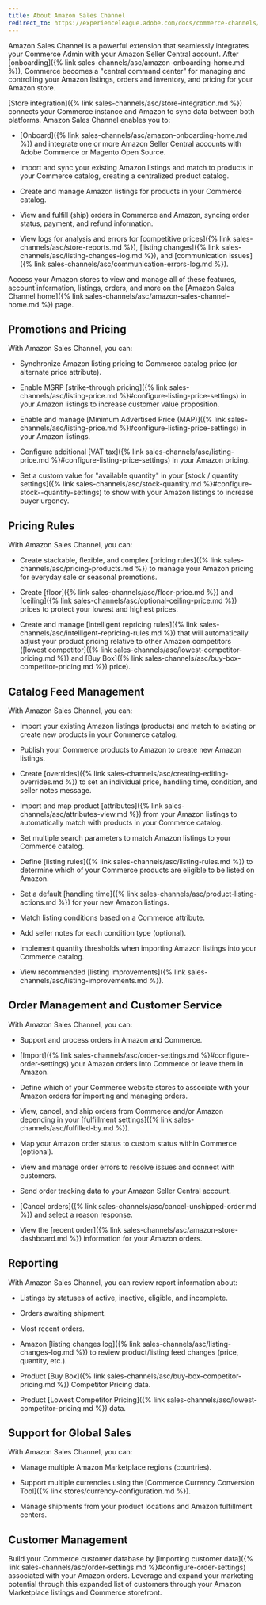 ```yaml
---
title: About Amazon Sales Channel
redirect_to: https://experienceleague.adobe.com/docs/commerce-channels/amazon/getting-started/about-amazon-sales-channel.html
---
```


Amazon Sales Channel is a powerful extension that seamlessly integrates your Commerce Admin with your Amazon Seller Central account. After [onboarding]({% link sales-channels/asc/amazon-onboarding-home.md %}), Commerce becomes a "central command center" for managing and controlling your Amazon listings, orders and inventory, and pricing for your Amazon store.

[Store integration]({% link sales-channels/asc/store-integration.md %}) connects your Commerce instance and Amazon to sync data between both platforms. Amazon Sales Channel enables you to:

- [Onboard]({% link sales-channels/asc/amazon-onboarding-home.md %}) and integrate one or more Amazon Seller Central accounts with Adobe Commerce or Magento Open Source.

- Import and sync your existing Amazon listings and match to products in your Commerce catalog, creating a centralized product catalog.

- Create and manage Amazon listings for products in your Commerce catalog.

- View and fulfill (ship) orders in Commerce and Amazon, syncing order status, payment, and refund information.

- View logs for analysis and errors for [competitive prices]({% link sales-channels/asc/store-reports.md %}), [listing changes]({% link sales-channels/asc/listing-changes-log.md %}), and [communication issues]({% link sales-channels/asc/communication-errors-log.md %}).

Access your Amazon stores to view and manage all of these features, account information, listings, orders, and more on the [Amazon Sales Channel home]({% link sales-channels/asc/amazon-sales-channel-home.md %}) page.

## Promotions and Pricing

With Amazon Sales Channel, you can:

- Synchronize Amazon listing pricing to Commerce catalog price (or alternate price attribute).

- Enable MSRP [strike-through pricing]({% link sales-channels/asc/listing-price.md %}#configure-listing-price-settings) in your Amazon listings to increase customer value proposition.

- Enable and manage [Minimum Advertised Price (MAP)]({% link sales-channels/asc/listing-price.md %}#configure-listing-price-settings) in your Amazon listings.

- Configure additional [VAT tax]({% link sales-channels/asc/listing-price.md %}#configure-listing-price-settings) in your Amazon pricing.

- Set a custom value for "available quantity" in your [stock / quantity settings]({% link sales-channels/asc/stock-quantity.md %}#configure-stock--quantity-settings) to show with your Amazon listings to increase buyer urgency.

## Pricing Rules

With Amazon Sales Channel, you can:

- Create stackable, flexible, and complex [pricing rules]({% link sales-channels/asc/pricing-products.md %}) to manage your Amazon pricing for everyday sale or seasonal promotions.

- Create [floor]({% link sales-channels/asc/floor-price.md %}) and [ceiling]({% link sales-channels/asc/optional-ceiling-price.md %}) prices to protect your lowest and highest prices.

- Create and manage [intelligent repricing rules]({% link sales-channels/asc/intelligent-repricing-rules.md %}) that will automatically adjust your product pricing relative to other Amazon competitors ([lowest competitor]({% link sales-channels/asc/lowest-competitor-pricing.md %}) and [Buy Box]({% link sales-channels/asc/buy-box-competitor-pricing.md %}) price).

## Catalog Feed Management

With Amazon Sales Channel, you can:

- Import your existing Amazon listings (products) and match to existing or create new products in your Commerce catalog.

- Publish your Commerce products to Amazon to create new Amazon listings.

- Create [overrides]({% link sales-channels/asc/creating-editing-overrides.md %}) to set an individual price, handling time, condition, and seller notes message.

- Import and map product [attributes]({% link sales-channels/asc/attributes-view.md %}) from your Amazon listings to automatically match with products in your Commerce catalog.

- Set multiple search parameters to match Amazon listings to your Commerce catalog.

- Define [listing rules]({% link sales-channels/asc/listing-rules.md %}) to determine which of your Commerce products are eligible to be listed on Amazon.

- Set a default [handling time]({% link sales-channels/asc/product-listing-actions.md %}) for your new Amazon listings.

- Match listing conditions based on a Commerce attribute.

- Add seller notes for each condition type (optional).

- Implement quantity thresholds when importing Amazon listings into your Commerce catalog.

- View recommended [listing improvements]({% link sales-channels/asc/listing-improvements.md %}).

## Order Management and Customer Service

With Amazon Sales Channel, you can:

- Support and process orders in Amazon and Commerce.

- [Import]({% link sales-channels/asc/order-settings.md %}#configure-order-settings) your Amazon orders into Commerce or leave them in Amazon.

- Define which of your Commerce website stores to associate with your Amazon orders for importing and managing orders.

- View, cancel, and ship orders from Commerce and/or Amazon depending in your [fulfillment settings]({% link sales-channels/asc/fulfilled-by.md %}).

- Map your Amazon order status to custom status within Commerce (optional).

- View and manage order errors to resolve issues and connect with customers.

- Send order tracking data to your Amazon Seller Central account.

- [Cancel orders]({% link sales-channels/asc/cancel-unshipped-order.md %}) and select a reason response.

- View the [recent order]({% link sales-channels/asc/amazon-store-dashboard.md %}) information for your Amazon orders.

## Reporting

With Amazon Sales Channel, you can review report information about:

- Listings by statuses of active, inactive, eligible, and incomplete.

- Orders awaiting shipment.

- Most recent orders.

- Amazon [listing changes log]({% link sales-channels/asc/listing-changes-log.md %}) to review product/listing feed changes (price, quantity, etc.).

- Product [Buy Box]({% link sales-channels/asc/buy-box-competitor-pricing.md %}) Competitor Pricing data.

- Product [Lowest Competitor Pricing]({% link sales-channels/asc/lowest-competitor-pricing.md %}) data.

## Support for Global Sales

With Amazon Sales Channel, you can:

- Manage multiple Amazon Marketplace regions (countries).

- Support multiple currencies using the [Commerce Currency Conversion Tool]({% link stores/currency-configuration.md %}).

- Manage shipments from your product locations and Amazon fulfillment centers.

## Customer Management

Build your Commerce customer database by [importing customer data]({% link sales-channels/asc/order-settings.md %}#configure-order-settings) associated with your Amazon orders. Leverage and expand your marketing potential through this expanded list of customers through your Amazon Marketplace listings and Commerce storefront.
